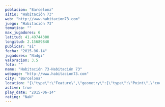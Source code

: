 ```yaml
---
poblacion: "Barcelona"
sitio: "Habitación 73"
web: "http://www.habitacion73.com"
juego: "Habitación 73"
tematica: ""
max_jugadores: 6
latitud: 41.40744300
longitud: 2.15689840
publicar: "si"
fecha: "2015-06-14"
jugadores: "Nadgi"
valoracion: 3.5
foto: ""
name: "Habitación 73-Habitación 73"
webpage: "http://www.habitacion73.com"
city: "Barcelona"
location: "{\"type\":\"Feature\",\"geometry\":{\"type\":\"Point\",\"coordinates\":[2.1568984,41.407443]}}"
active: true
play_date: "2015-06-14"
rating: "NaN"
---
```

